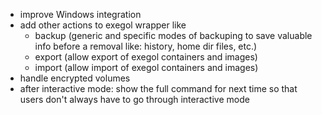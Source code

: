 - improve Windows integration
- add other actions to exegol wrapper like 
  - backup (generic and specific modes of backuping to save valuable info before a removal like: history, home dir files, etc.)
  - export (allow export of exegol containers and images)
  - import (allow import of exegol containers and images)
- handle encrypted volumes
- after interactive mode: show the full command for next time so that users don't always have to go through interactive mode